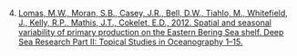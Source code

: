 4. [Lomas, M.W., Moran, S.B., Casey, J.R., Bell, D.W., Tiahlo, M., Whitefield, J., Kelly, R.P., Mathis, J.T., Cokelet, E.D., 2012. Spatial and seasonal variability of primary production on the Eastern Bering Sea shelf. Deep Sea Research Part II: Topical Studies in Oceanography 1–15.](./docs/Lomas_2012_DSR.pdf)
